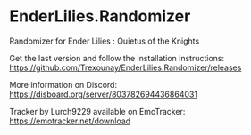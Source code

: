 # EnderLilies.Randomizer
Randomizer for Ender Lilies : Quietus of the Knights

Get the last version and follow the installation instructions: https://github.com/Trexounay/EnderLilies.Randomizer/releases

More information on Discord: https://disboard.org/server/803782694436864031

Tracker by Lurch9229 available on EmoTracker: https://emotracker.net/download
